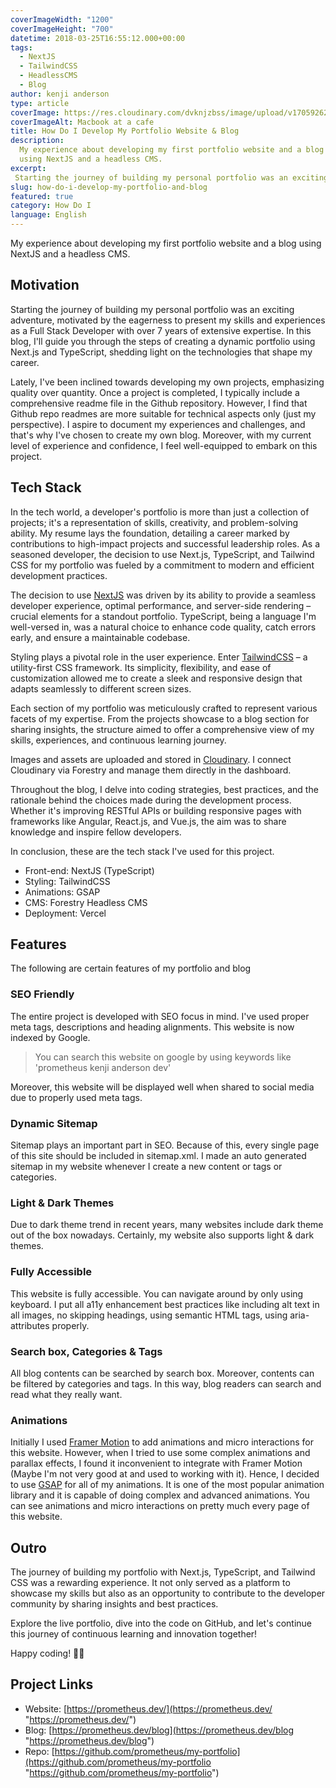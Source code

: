 ```yaml
---
coverImageWidth: "1200"
coverImageHeight: "700"
datetime: 2018-03-25T16:55:12.000+00:00
tags:
  - NextJS
  - TailwindCSS
  - HeadlessCMS
  - Blog
author: kenji anderson
type: article
coverImage: https://res.cloudinary.com/dvknjzbss/image/upload/v1705926257/IMAGE/New_Project_gqzdrc.webp
coverImageAlt: Macbook at a cafe
title: How Do I Develop My Portfolio Website & Blog
description:
  My experience about developing my first portfolio website and a blog
  using NextJS and a headless CMS.
excerpt:
 Starting the journey of building my personal portfolio was an exciting adventure, motivated by the eagerness to present my skills and experiences as a Full Stack Developer with over 7 years of extensive expertise.
slug: how-do-i-develop-my-portfolio-and-blog
featured: true
category: How Do I
language: English
---
```


My experience about developing my first portfolio website and a blog using NextJS and a headless CMS.

## Motivation

Starting the journey of building my personal portfolio was an exciting adventure, motivated by the eagerness to present my skills and experiences as a Full Stack Developer with over 7 years of extensive expertise. In this blog, I'll guide you through the steps of creating a dynamic portfolio using Next.js and TypeScript, shedding light on the technologies that shape my career.

Lately, I've been inclined towards developing my own projects, emphasizing quality over quantity. Once a project is completed, I typically include a comprehensive readme file in the Github repository. However, I find that Github repo readmes are more suitable for technical aspects only (just my perspective). I aspire to document my experiences and challenges, and that's why I've chosen to create my own blog. Moreover, with my current level of experience and confidence, I feel well-equipped to embark on this project.

## Tech Stack

In the tech world, a developer's portfolio is more than just a collection of projects; it's a representation of skills, creativity, and problem-solving ability. My resume lays the foundation, detailing a career marked by contributions to high-impact projects and successful leadership roles. As a seasoned developer, the decision to use Next.js, TypeScript, and Tailwind CSS for my portfolio was fueled by a commitment to modern and efficient development practices.

The decision to use [NextJS](https://nextjs.org/ "NextJS Official Website") was driven by its ability to provide a seamless developer experience, optimal performance, and server-side rendering – crucial elements for a standout portfolio. TypeScript, being a language I'm well-versed in, was a natural choice to enhance code quality, catch errors early, and ensure a maintainable codebase.

Styling plays a pivotal role in the user experience. Enter [TailwindCSS](https://tailwindcss.com/ "Tailwind CSS Official Website") – a utility-first CSS framework. Its simplicity, flexibility, and ease of customization allowed me to create a sleek and responsive design that adapts seamlessly to different screen sizes.

Each section of my portfolio was meticulously crafted to represent various facets of my expertise. From the projects showcase to a blog section for sharing insights, the structure aimed to offer a comprehensive view of my skills, experiences, and continuous learning journey.

Images and assets are uploaded and stored in [Cloudinary](https://cloudinary.com/ "Cloudinary Official Website"). I connect Cloudinary via Forestry and manage them directly in the dashboard.

Throughout the blog, I delve into coding strategies, best practices, and the rationale behind the choices made during the development process. Whether it's improving RESTful APIs or building responsive pages with frameworks like Angular, React.js, and Vue.js, the aim was to share knowledge and inspire fellow developers.

In conclusion, these are the tech stack I've used for this project.

- Front-end: NextJS (TypeScript)
- Styling: TailwindCSS
- Animations: GSAP
- CMS: Forestry Headless CMS
- Deployment: Vercel

## Features

The following are certain features of my portfolio and blog

### SEO Friendly

The entire project is developed with SEO focus in mind. I've used proper meta tags, descriptions and heading alignments. This website is now indexed by Google.

> You can search this website on google by using keywords like 'prometheus kenji anderson dev'

Moreover, this website will be displayed well when shared to social media due to properly used meta tags.

### Dynamic Sitemap

Sitemap plays an important part in SEO. Because of this, every single page of this site should be included in sitemap.xml. I made an auto generated sitemap in my website whenever I create a new content or tags or categories.

### Light & Dark Themes

Due to dark theme trend in recent years, many websites include dark theme out of the box nowadays. Certainly, my website also supports light & dark themes.

### Fully Accessible

This website is fully accessible. You can navigate around by only using keyboard. I put all a11y enhancement best practices like including alt text in all images, no skipping headings, using semantic HTML tags, using aria-attributes properly.

### Search box, Categories & Tags

All blog contents can be searched by search box. Moreover, contents can be filtered by categories and tags. In this way, blog readers can search and read what they really want.
 
### Animations

Initially I used [Framer Motion](https://www.framer.com/motion/ "Framer Motion") to add animations and micro interactions for this website. However, when I tried to use some complex animations and parallax effects, I found it inconvenient to integrate with Framer Motion (Maybe I'm not very good at and used to working with it). Hence, I decided to use [GSAP](https://greensock.com/ "GSAP Animation Library") for all of my animations. It is one of the most popular animation library and it is capable of doing complex and advanced animations. You can see animations and micro interactions on pretty much every page of this website.

## Outro

The journey of building my portfolio with Next.js, TypeScript, and Tailwind CSS was a rewarding experience. It not only served as a platform to showcase my skills but also as an opportunity to contribute to the developer community by sharing insights and best practices.

Explore the live portfolio, dive into the code on GitHub, and let's continue this journey of continuous learning and innovation together!

Happy coding! 🚀✨

## Project Links

- Website: [https://prometheus.dev/](https://prometheus.dev/ "https://prometheus.dev/")
- Blog: [https://prometheus.dev/blog](https://prometheus.dev/blog "https://prometheus.dev/blog")
- Repo: [https://github.com/prometheus/my-portfolio](https://github.com/prometheus/my-portfolio "https://github.com/prometheus/my-portfolio")
